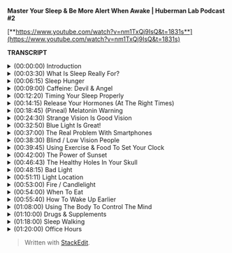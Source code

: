 ﻿**Master Your Sleep & Be More Alert When Awake | Huberman Lab Podcast #2**

[**https://www.youtube.com/watch?v=nm1TxQj9IsQ&t=1831s**](https://www.youtube.com/watch?v=nm1TxQj9IsQ&t=1831s)

**TRANSCRIPT**

<details>
<summary>(00:00:00) Introduction</summary>
-
  
Welcome to the Huberman Lab Podcast, where we discuss science and science-based tools for everyday life. (energetic music) I'm Andrew Huberman, and I'm a professor of neurobiology and ophthalmology at Stanford School of Medicine.

Today's podcast episode is all about sleep, and we're also going to talk about the mirror image of sleep, which is wakefulness. Now, these two phases of our life — sleep and wakefulness — govern everything about our mental and physical health, and we're not just going to talk about what's useful about sleep, we're also going to talk about how to get better at sleeping, and that will include how to get better at falling asleep, timing your sleep, and accessing better sleep quality. In doing so, we're also going to discuss how to get more focused and alert in wakefulness, so because sleep and wakefulness are related, we really can't have a conversation about one without the other. Now, in keeping with this theme, you may catch a few snores in the background. Unlike me, my bulldog, Costello, can fall asleep anywhere, anytime, and he happens to be sleeping over there in the corner, so if you hear snoring, that's what that's about. As always, I want to just mention that this podcast is part of my effort to bring zero-cost-to-consumer public education about science and science-related tools; it is unrelated to my teaching and research roles at Stanford School of Medicine.

Today's podcast is brought to us by Helix mattresses. Having the proper sleep environment — both the environment you're sleeping in and the object you're sleeping on — is critically important to getting a good night's sleep. Helix mattresses are a little different than most because they're matched to your specific sleep needs, as well as whether or not you tend to run hot or cold as you sleep through the night, what position you sleep in, and so forth, so if you go to their website, they have a quiz that you can take that matches you to the particular mattress that's going to be best for your sleep needs. I've always had a lot of trouble sleeping — I'm one of these people that can fall asleep easily, but then I wake up and I have a hard time getting back to sleep — and once I switched to a Helix mattress that was precisely matched to my sleep needs, I found I could sleep through the night, which has made a tremendous difference for me. If you want to try Helix mattresses, you can go to helixsleep.com/huberman, and that will give you up to $200 off on a mattress order, as well as two pillows free with your mattress order, and, of course, having the proper pillows is just as important as having the proper mattress.

Today's podcast is also brought to us by Headspace, Headspace is a meditation app that teaches you how to meditate. It's fair to say that now there's a ton of research out there in peer-reviewed journals supporting the fact that mindfulness meditation can support mental and physical health, but many people find it hard to meditate; in fact, I'm one of these people. I started meditating in my teens, but then I would drop it every few weeks or so and then I'd get back to it maybe the following week or every year, I just was not very regular about my meditation practice, and then a few years ago I was flying a lot for work and I was on JetBlue flights, and they have Headspace as part of the choice of things that you can watch on the TV screen, and as I started meditating more regularly, what I found is my sleep was better, I would arrive feeling more rested, it was just a tremendous effects on my work performance and other aspects of my life. If you want to try Headspace, you can go to headspace.com/specialoffer; if you do that, you'll get one month of all of Headspace's meditations for free; that's the best offer right now, so if [you're] interested, go to headspace.com/special offer.
</details>

<details>
<summary>(00:03:30) What Is Sleep Really For?</summary>
-
    
So let's talk about sleep. Sleep is this incredible period of our lives where we are not conscious. We might dream, we might twitch, we might even wake up, but in sleep, we are only in relation to things that are happening within our brain and body. Outside sensory experience, in most cases, can't really impact us, and yet, sleep is this tremendously important period of life because it resets our ability to be focused, alert, and emotionally stable in the wakeful period. So we can't really talk about wakefulness, focus, motivation, mood, wellbeing without thinking about sleep, and that's why we're devoting this entire month to the discussion about sleep. Now, we also can't talk about sleep and think about sleep without thinking about wakefulness, because it turns out that the period that we call sleep and the period we call wakefulness are tethered to one another. What we do in the waking state determines when we fall asleep, how quickly we fall asleep, whether or not we stay asleep, and how we feel when we wake up the next day.

And today, we're going to talk mostly about how to get better at sleeping, and the reason for starting the conversation that way as opposed to just diving into a lot of biology about sleep, is because, first of all, there's a lot of information out there already about the biology of sleep. We're going to touch on a little bit of this, things like stages of sleep and sleep spindles, melatonin, and dreaming, but I think that by now, most people are aware that getting a really good night's sleep on a consistent basis is critically important, but most people don't know how to do that. In fact, I'm guessing that very few of you out there are consistently getting seven to nine hours of really terrific sleep, waking up feeling rested and like you're ready to attack the day, and being able to go through the day feeling focused and alert without dips in energy or focus. So if you're like most people, which includes me, you have some challenges with sleep at least every third or fifth night or so and maybe even more often, so we're really going to go tool-heavy today and talk about tools that can help you fall asleep, sleep better, and emerge from sleep feeling more rested, and we're going to do that by grounding our discussion of tools in peer-reviewed studies — mostly from the last 10 years, although some even more recent than that — and we're going to start by discussing what is sleep and what governs the timing of the onset of sleep — in other words, what makes you get sleepy at a particular time of day.
</details>

<details>
<summary>(00:06:15) Sleep Hunger</summary>
-
  
So what determines how well we sleep and the quality of our wakeful state? Turns out that's governed by two forces. The first force is a chemical force; it's called adenosine. Adenosine is a molecule in our nervous system and body that builds up the longer we are awake, so if you've just slept for eight or nine or 10 really deep, restful hours, adenosine is going to be very low in your brain and body. If, however, you've been awake for 10, 15, or more hours, adenosine levels are going to be much higher. Adenosine creates a sort of sleep drive or a sleep hunger, and actually, hunger is the appropriate word here because for most of what we're going to discuss today, we can think of it in an analogous way to nutrition. Your nutrition and how well you feel after you eat certain foods, your overall level of fitness and your cellular health and your heart health isn't governed by any one food item that you might eat or not eat, it's governed by a number of different factors, how often you eat, how much you eat, which items you eat, etc., and what works best for you. In the same way, your sleep and your wakefulness are the product of kind of the average of a number of different behaviors, how long you've been awake is a key one because of this molecule, adenosine. So the reason you get sleepy when you've been up for a while is because adenosine is creeping up steadily the longer you've been awake, and a good way to remember this and think about adenosine is to think about caffeine. Caffeine, for most people, except a very small percentage of people, wakes them up, it makes them feel more alert, in fact, some people are so sensitive to caffeine that they feel jittery if they drink it even in small amounts, other people can drink large amounts of caffeine and not feel jittery at all. Caffeine acts as an adenosine antagonist, what that means is that when you ingest caffeine, whether or not it's coffee or soda or tea, or in any other form, it binds to the adenosine receptor, it sort of parks there just like a car would park in a given parking slot, and therefore, adenosine can't park in that slot. Now, when caffeine parks in the adenosine receptor slot, nothing really happens downstream of that receptor, the receptor can't engage the normal cellular functions of making that cell and you feel sleepy. So the reason caffeine wakes you up is because it blocks the sleepiness receptor, it blocks the sleepy signal, and this is why when that caffeine wears off, adenosine will bind to that receptor, sometimes with even greater, what we call affinity, and you feel the crash, you feel especially tired.
</details>

<details>
<summary>(00:09:00) Caffeine: Devil & Angel</summary>
-
    
Now, I'm not here to demonize caffeine; I love caffeine, and I drink it in the morning, and I drink it in the afternoon, but I'm one of these people that, either because of my tolerance or because of some genetic variations that exist among people in terms of their adenosine receptors, I can drink caffeine as late as 4:00 or 5:00 p.m. in the evening and still fall asleep just fine. Some people can't have any caffeine at all or can't have any caffeine past 11:00 a.m., or else their sleep is totally disrupted. All of this has to do with the relationship between adenosine and these adenosine receptors, genetic variation, things that are very hard to find out except experimentally, meaning each of you needs to decide and figure out for yourselves whether or not you can tolerate caffeine and at what times of day you can tolerate caffeine in order to still fall asleep easily and get good sleep. So rather than demonize caffeine or say that everyone can drink caffeine until late, you need to figure out what's right for you. Caffeine has a lot of health benefits; it also, for some people, can be problematic for health, it can raise blood pressure, etc. Caffeine increases this molecule that's a neuromodulator that we call dopamine — we discussed this in episode one — which tends to make us feel good, motivated, and give us energy because, as you may have learned in episode one, dopamine is related to another neuromodulator called epinephrine, which gives us energy. In fact, epinephrine is made from dopamine.

So let's just take a step back and think about what we're talking about when we're talking about sleepiness. Sleepiness is driven by increases in adenosine that happen naturally. Caffeine prevents the adenosine from having its action of making us sleepy by blocking that receptor, so it gives us energy and it increases our dopamine levels, but some people can't tolerate caffeine very well, [while] other people can tolerate it just fine, so you need to determine that experimentally. All the data say there's tremendous variation, and right now, the only way that I'm aware of for you to decide whether or not caffeine is a good or a bad thing for you, and whether or not you should ingest it at a given time of day — or at all — is really to figure that out on your own. In fact, there's a small subset of people that can drink caffeine until very late and they have no trouble falling asleep because they actually have a mutant form of the adenosine receptor, so in keeping with the theme of science and science-related tools, this is one of those cases where I can't give you a one-size-fits-all prescription except to say you need to experiment with caffeine in a way that's safe for you and explore that and figure out what works for you, and then stick with that.

Okay, so adenosine is driving this sleep hunger; when adenosine is low, it's like we're well-fed, we're not very hungry, and when adenosine is high, it's like we're fasted for a long time and we tend to be very hungry, so that when adenosine is high, we really want to fall asleep. If you want — I'm not suggesting you do this experiment, but you can do it — you can stay up for four more hours than you're used to staying up and you'll find that you're very, very sleepy. That's because adenosine is building up at levels higher and higher because you've been awake for those extra four hours.
</details>

<details>
<summary>(00:12:20) Timing Your Sleep Properly</summary>
-
    
However, if you've ever pulled an all-nighter, you'll notice something interesting, as morning rolls around, you'll suddenly feel an increase in your energy and alertness again, even though adenosine has been building up for the entire night. Now, why is that? The reason that is is because there's a second force which is governing when you sleep and when you're awake, and that force is a so-called circadian force — circadian means about a day or about 24 hours — and inside all of us is a clock that exists in your brain and my brain, and the brain of every animal that we're aware of, that determines when we want to be sleepy and when we want to be awake. Just think about it — we don't go through the day wanting to fall asleep every 30 minutes and then feeling like we're wide awake; our sleep and our period of sleepiness tends to be condensed into one block, typically one 6- to 10-hour block, although there's also variation in terms of how much people want to sleep, and we're going to discuss how you can diagnose your absolute sleep need as well as how to recover sleep that you've lost. That block of sleep and when it falls within each 24-hour cycle is governed by a number of different things, but the most powerful thing that's governing when you want to be asleep and when you want to be awake is light, and in particular, it's governed by sunlight, and I can't emphasize enough how important and how actionable this relationship is between light and when you want to sleep. It's quite simple, on the face of it, and it's quite simple to resolve, but people tend to make a big mess of this whole circadian literature, frankly, so let's just break it down from the standpoint of what's going on in your brain and body as you go through one 24-hour day.
</details>

<details>
<summary>(00:14:15) Release Your Hormones (At The Right Times)</summary>
-
    
Let's start with waking. So, regardless of how well you slept at night or whether or not you were up all night, most people tend to wake up sometime around when the sun rises, maybe not right at sunrise, but within an hour or two or maybe three of sunrise. Now, I realize there are night-shift workers and there are people traveling and experiencing jet lag where this is not going to be the case, we are going to deal with jet lag and shift work at the end of this podcast, but for most people, we tend to wake up about the time that the sun is rising or so, and as we do that, adenosine levels tend to be low if we've been asleep for reasons that you now understand, and our system generates an internal signal that is in the form of a hormone.

Now, I've talked a lot about neuromodulators and neurotransmitters; I haven't talked a lot about hormones yet on this podcast. The definition of a hormone is it's a substance — a chemical that's released from one organ in your body that goes and acts on other organs elsewhere in your body, including your nervous system. When you wake up in the morning, you wake up because a particular hormone called cortisol is released from your adrenal glands — your adrenal glands sit right above your kidneys — and there's a little pulse of cortisol. There's also a pulse of some — and when I say a pulse, I just mean the release of a little bit — there's also a pulse of epinephrine, which is adrenaline, from your adrenals, and also in your brain, and you feel awake. Now, that pulse of cortisol and adrenaline and epinephrine might come from your alarm clock, it might come from you naturally waking up, but it tends to alert your whole system in your body that it's time to increase your heart rate, it's time to start tensing your muscles, it's time to start moving about. It's very important that that cortisol pulse come early in the day, or at least, early in your period of wakefulness, I say that because some people are waking up at 8:00 p.m. and are sleeping all day, but it's very important that that pulse of cortisol occur early in the day and that it happens all at once, it sort of sets a rising tide of cortisol in your system.

Now, many of you have probably heard about cortisol in relation to stress, and indeed, as we go through our day and our life, different stressors, different events happen in our life that make us feel more alert. Some of the more stressful ones might be looking at your credit card bill and seeing what seems to be a fraudulent charge, or looking at your phone and suddenly seeing a text that something you thought was going to happen at a particular time is not going to happen, or you're running late; those will tend to increase norepinephrine and epinephrine and adrenaline in your system, and if they're severe enough, you'll start getting some pulses of cortisol released from your adrenals throughout the day, but there's this normal, healthy rising tide of cortisol that happens early in the day, and I say healthy because it wakes you up, it makes you feel alert, and it makes you feel able to move and wanting to move and to go about your day for work, for exercise, for school, for social relations, etc. So when you wake up in the morning is when that cortisol pulse takes off, and [when] something else important happens, a timer is set in your body and in your nervous system that dictates when a different hormone called melatonin, which makes you sleepy, will be secreted from a particular brain region, so let's talk about that. When you wake up in the morning and you experience that rise in cortisol, there's a timer that starts going, and these are cellular timers and they're dictated by the relation between different organs in your body, that says to your brain and body that in about 12 to 14 hours, a different hormone — this hormone we're calling melatonin — will be released from your pineal gland. So there's two mechanisms here — a wakefulness signal and a sleepiness signal — and the wakefulness signal triggers the onset of the timer for the sleepiness signal. Now, that sleepiness signal that we call melatonin that's released from the pineal comes only from the pineal. Unless you're taking exogenous melatonin, you're supplementing with melatonin, the only source of melatonin in your body is going to be this pineal gland, so let's talk about the pineal gland for a second.
</details>

<details>
<summary>(00:18:45) (Pineal) Melatonin Warning</summary>
-
    
The pineal gland is a gland that sits kind of in the little structure near — for the aficionados out there — it's kind of near the fourth ventricle, it's about the size of a pea. Descartes, the philosopher, said that the pineal was the seat of the soul; he said that because it's one of the few structures in the human brain that, there's only one of them; you know, most structures, there's one on either side of the brain, so-called bihemispheric, but the pineal, there's only one. I don't know anything about souls, really, certainly not the science of souls, but I think it's very unlikely that the pineal is the seat of the soul, but it is a very interesting organ because it's the only organ in our body that releases melatonin, and that melatonin makes us sleepy and lets us fall asleep.

Now, I'm guessing that many of you are probably asking, "Should I take melatonin?" My personal bias on this is, except in rare cases, no, for the following reason: Melatonin has a second function, which is that melatonin also suppresses the onset of puberty. In kids, and especially in babies, melatonin isn't just released in the evening 12 to 16 hours after we wake, melatonin is released chronically, or tonically, throughout the day and night, and that chronic or tonic release of melatonin is known to suppress some of the other hormones in other regions of the brain that trigger the onset of puberty. Now, if you or your child has been taking melatonin, don't freak out; as always, any kind of supplement or anything that you're going to take or think about taking, you really need to consult with your doctor, I've said this many times on this podcast, and it's in the show notes, etc., but before you remove anything or add anything to what you're already doing, please do consult with a healthcare professional. However, melatonin is known to suppress the onset of puberty, so much so that regular, cyclic, cycled periods of melatonin release from the pineal really correlate with the onset of puberty and early adulthood, meaning as we start secreting melatonin only at night, that's also when we tend to transition out of puberty. Now, there are a lot of things that correlate in our nervous system, so that doesn't necessarily mean it controls it, but in this case we know, based on lots of data, endocrinology and so forth, that melatonin suppresses the onset of puberty, so supplementing melatonin could be problematic for that reason, but if you've already gone through puberty, it could also have some impact on other hormone systems in your body, so that's why I personally don't like to use melatonin to fall asleep. There's another reason, which is that melatonin will help you fall asleep but it won't help you stay asleep, and many people who take melatonin find that they wake up three to five hours later unable to fall back asleep. Part of the reason for that might be that melatonin purchased at — you can buy it over the counter in most areas of the world even though it's a hormone, which is a little unusual. You can't just go into a pharmacy, at least in the U.S., and buy testosterone or cortisol or estrogen; you need a prescription, but you can go buy melatonin for whatever reason; I don't know the reasons for that legality, but it's been shown many times, and now I'm borrowing from some items that were in Matt Walker's book, "Why We Sleep," where he stated there is evidence that, in commercially available melatonin, the amount of melatonin has been tested for various brands, it can range anywhere from being 15% of what's listed on the bottle, okay, so if they list this as 100 milligrams, it would be a tremendously high dose, it turns out it's only 15 milligrams in that particular pill or capsule, or up to 400 times more than what's listed on the bottle, so it's completely unregulated, and so for those of you taking melatonin, I will discuss at the end of the podcast some other potential alternatives that are probably safer and don't have these issues. So should you take melatonin? My personal bias is no, but for many people, they find that it does help them, and so if you do find it helps you, then just consider what I'm saying in light of the other practices that you're doing and talk to your healthcare professional.

Okay, so the rhythm of cortisol and melatonin is what we call endogenous, it's happening in us all the time without any external input. In fact, if we were in complete darkness, living in a cave with no artificial lights whatsoever, or we were in complete brightness where we never experienced any darkness, these rhythms of cortisol and melatonin would continue; you would have a bump in cortisol, or a pulse in cortisol, that would drop off with time, and then melatonin would come up about 12 to 14 hours later, but these endogenous systems of our body, which are both hormonal and neural, were set so that external things could govern when they happen. Now, this takes us back to episode one of the podcast that, if you haven't listened to already, you might want to listen to, where we talked about sensation and perception and all that; I'm not going to review it again here, but there's one particular sensory event, one particular influence on your nervous system that determines when that cortisol is going to start to rise, so if you were in complete darkness, it would happen once per 24-hour cycle, but it would be somewhat later and later each day, whereas, under normal circumstances, what happens is you wake up, and what happens when you wake up? You open your eyes. When your open your eyes, light comes into your eyes.
</details>

<details>
<summary>(00:24:30) Strange Vision Is Good Vision</summary>
-
    
Now, the way this system works is that you have a particular set of neurons in your eye, they're called retinal ganglion cells — you don't have to remember that if you don't want to — but these retinal ganglion cells are brain neurons — again, the retina is just the one piece of your brain — actually, two pieces because most of you have two retinas, that resides outside the skull, per se. When light comes into the eye, there's a particular group of retinal ganglion cells, or type of retinal ganglion cells, that perceives a particular type of light and communicates that to this clock that resides right above the roof of your mouth called the suprachiasmatic nucleus, okay? So, I know this can get a little complicated, but these retinal ganglion cells — when you open your eyes, light comes in, and an electrical signal is sent to this central clock we call the suprachiasmatic nucleus, and the suprachiasmatic nucleus has connections with essentially every cell and organ of your body.

Now, it's vitally important that we get light communicated to this central clock in order to time the cortisol and melatonin properly, and when I say properly, I can say that with confidence because we know based on a lot of evidence that if you don't get your cortisol and melatonin rhythms right, there are tremendously broad and bad effects on cardiovascular health, dementia, metabolic effects, learning, depression, dementia; in fact, there're so many negative effects associated with getting this wrong that I don't want to get into it in too much detail; in fact, I feel like we've been bombarded with all this information about how we're not sleeping well, we're not sleeping at the right times, we're not sleeping enough, to the point where people now have sleep anxiety, if they can't sleep well for a night, they're feeling overwhelmed by that, and it's sort of, now they're stressed about not being able to sleep which is making it harder to sleep, etc. I really want to focus on what we can do to anchor these systems properly, so let's think about what happens when we do this correctly and how to do it correctly.

When we wake up, our eyes open, now, if we're in a dark room, there isn't enough light to trigger the correct timing of this cortisol-melatonin thing, these rhythms. You might say, "Well, why won't any light do it?" Well, it turns out that these neurons in our eye that set the circadian clock and then allow our circadian clock to set all the clocks of all the cells and organs and tissues of our body responds best to a particular quality of light and amount of light, and those are the qualities of light and amount of light that come from sunlight, so these neurons, what they're really looking for, although they don't have a mind of their own, is the sun at what we call low solar angle. The eye and the nervous system don't know anything about sunrises or sunsets; it only knows the quality of light that comes in when the sun is low in the sky; the system evolved so that when the sun is low in the sky, there's a particular contrast between yellows and blues that triggers the activation of these cells, so if you wake up and you look at your phone or your computer, or you flip on a bunch of artificial lights, will these cells be activated? And the answer is, sort of, they'll be activated but not in the optimal way. What you want to do is get sunlight in your eyes as close to waking as possible. 

Now, I want to be really clear about this because I've talked about it on other podcasts when I was a guest, and I talked about it on my Instagram feed, and there seemed to be the same questions coming up again and again — these neurons don't know sunlight, per se, they don't know sunrise or sunset; for that matter, they don't know artificial light from sunlight. What they respond best to, however, is the quality and amount of light that comes in when the sun is low in the sky; that means that, if you can watch the sunrise, great, that's perfect for triggering activation of these cells; however, if you wake up a few hours after the sunrise — which I tend to most days, personally — you still want to get outside and view sunlight, you don't need the sunlight beaming you directly in the eyes, there's a lot of photons, light energy, that's scattered from sunlight at this time, but the key is to get that light energy, from sunlight, ideally, into your eyes. Now, I know many of you are already asking, "Well, I live in Scandinavia," or, "I can't get sunlight, there's buildings around me," etc.; we will get to all of that, but it's critically important that you get outside to get this light. I had a discussion with a colleague of mine, Dr. Jamie Zeitzer, who's in the Department of Psychiatry and Behavioral Sciences at Stanford, a world expert in this, and he tells me that it's 50 times less effective to view this sunlight through a window, through a car windshield, or through the side window of a car than it is to just get outside with no sunglasses and view light early in the day.

Now, if you can't see the sunrise, like I said, you can see this within an hour or two of sunrise, but it has to be low solar angle, once the sun is overhead, the quality of light shifts so that you miss this opportunity to time the cortisol pulse, and that turns out to be a bad thing to do; you really want to time that cortisol pulse properly because — we'll get into this a little bit more later — but a late-shifted cortisol pulse — in particular, a 9:00 p.m. or 8:00 p.m. increase in cortisol — is one of the consequences, and maybe one of the causes, of a lot of anxiety disorders and depression, so it's kind of a chicken-egg thing, we don't know whether or not it's correlated with, it's the cause, or the effect, but it's a signature of depression and anxiety disorder. Bringing that cortisol pulse earlier in your wakeful period, earlier in your day, has positive benefits ranging from blood pressure to mental health, etc., not going to list them all off because there's just so many of them, but many, many positive things happen when you are getting the cortisol early in the day far away from your melatonin pulse.

Okay, so how long should you be outside? Well, this is going to vary tremendously because some people live in environments where it's very bright. So let's say it's Colorado in the middle of winter, there's a snowfield, there's no cloud cover, and you walk outside, there's going to be so much photon light energy arriving on your retina that it probably only takes 30 to 60 seconds to trigger the central clock and set your cortisol and melatonin rhythms properly and get everything lined up nicely, whereas if you're in Scandinavia in the depths of winter and you wake up at 5:00 a.m. and the sun is just barely creeping across the horizon and then goes back down again a few hours later, you probably are not getting enough sunlight in order to set these rhythms; so many people find that they need to use sunlight simulators in the form of particular lights that were designed to simulate sunlight. However — and I'm not out to attack the companies that produce those — there's another solution to that: You can simply go outside for longer; even if there's a lot of dense cloud cover, you're probably getting anywhere from 10,000 to 50,000 lux, which is just a measure of light energy, and that should be sufficient to set the circadian clock. You could say, "Well, the lights in my house or my phone are really, really bright, right? Everyone's telling us to stay off our phones at night because they're really bright," but guess what, it turns out that early in the day, your retina is not very sensitive, which means you need a lot of photons, ideally coming from sunlight, to set these clock mechanisms, so looking at your phone or artificial lights is fine if you wake up before sunrise, but it's not going to work to set these clock mechanisms, and this is supported by dozens, if not hundreds, of quality peer-reviewed studies, so you want to use sunlight, if you can't see sunlight because of your environment, then you are going to have to opt for artificial light, and in that case, you're going to want an artificial light that either simulates sunlight or has a lot of blue light. Now, without going off course here, you might be saying, "Wait, I've heard blue light is bad for me."
</details>

<details>
<summary>(00:32:50) Blue Light Is Great!</summary>
-
    
Actually, blue light is great for this mechanism during the day — we can talk about blue light and blue blockers — but you really want a lot of blue and yellow light arriving on the retina early in the day. Let me be clear about something: You never ever want to look at any light — sunlight or artificial light — that is painful to look at. If you find that your eyes are watering, or you're having challenges maintaining, you know, looking at this thing for a while because it's painful, that light is too bright and you do not want to damage your retina, so you don't want to gaze at the sun refusing to blink and burn your retina — that's actually possible to do — you don't want to do that. You have a proper blink reflex installed in you since birth, and if you feel like something's too bright and you need to blink, it means you need to blink, that it's too much light, so please don't beam your eyes with really bright light, but blue light, in particular, blue light and yellow light coming from sunlight is ideal. If you're going to get it from artificial light because you can't get enough sunlight, well, then, artificial lights that are rich in blue, blue wavelengths, are going to be ideal for setting this mechanism. A lot of people will say, "Oh, I should be "wearing blue blockers throughout the day." No, that's the exact wrong thing; if you're going to use blue blockers — we can talk about that — that should be reserved for late in the evening because light suppresses melatonin.

I've been asked many times before about this pineal gland, and there are a lot of ancient practices that map to some of the things that I'm saying, and people will always say, "Oh, I heard that sunlight is great for the pineal." Well, perhaps, but we have to be careful about that phrase — "sunlight inhibits the pineal" — it prevents it from releasing melatonin, darkness allows the pineal to release melatonin, so the pineal is not the gland or the organ of sunlight, it is the gland of darkness, in fact, melatonin can be thought of as a sleepiness signal that's correlated with darkness, so get up each morning, try and get outside — I know that can be challenging for people — but anywhere from two to 10 minutes of sunlight exposure is going to work well for most people, and you want to do this on a regular basis, and you don't have to do it exactly at sunrise. I realize I'm repeating myself, but somehow, despite barking at people about this for a couple years now, I keep getting the same questions, and somehow, it hasn't been sinking in, which could be related to some circadian disorder — I'm just kidding — if it's not sinking in, it's probably that I'm not being effective in communicating the information. But get that bright light early in the day from sunlight, and if you can't get it from sunlight, get it from artificial light. What kinds of artificial lights will work? Well, there are these sunrise simulators, but the ring lights that people use for selfies and this sort of thing, for posting on Instagram, those generate a lot of blue light. If you want to get experimental about this, there's a free app — I have no relationship to the app — but it's a great app called Light Meter that you can use on your phone, and you can measure the amount of photon energy in your environment, and it's kind of a fun experiment to do, you can go outside in the morning and you'll see that there's 10,000, 20,000 lux, even though it might seem like it's kinda dim or there's tree cover or cloud cover; you go inside and you shine an artificial light at your phone, press the button on a light meter and you'll find that it's only 500 or 1,000 lux, and you realize that even though it seems really bright, the artificial light is very condensed, whereas the outside light is scattered in the atmosphere, and so you can think that you're not getting much sunlight but you're actually getting much more outside. So get outside, get that sunlight early in the day, and try and do it on a consistent basis. If you can't do it every day or you sleep through this period of the early day, low solar angle, don't worry about it; these systems in the body, these hormone systems and neurotransmitter systems that make you awake at certain periods of the day and sleepy at other times are operating by averaging when you view the brightest light.
</details>

<details>
<summary>(00:37:00) The Real Problem With Smartphones</summary>
-
    
Now, that can immediately tell us that what most people are doing is terrible, they're waking up and they're looking at their phone, which isn't triggering activation of these cells in the eye and the central circadian clock; then, a few hours later, they might get in their car with sunglasses and drive. Now, a note about sunglasses and prescription lenses: Absolutely never, ever, ever compromise safety for the sorts of things I'm talking about. So if you need to wear sunglasses for safety reasons, wear them, absolutely; if you wear prescription lenses or contacts, wear them; they won't filter out the wavelengths of light that are necessary for setting these central clocks. So safety first, of course; if you have a retinal degenerative disorder, retinitis pigmentosa, macular degeneration, or glaucoma, or those run in your family, you want to avoid excessively bright light all the time, you want to be very cautious about that, you're going to want to get your light exposure through seeing dimmer light, including sunlight, but for longer periods of time, perhaps.
</details>

<details>
<summary>(00:38:30) Blind / Low Vision People</summary>
-
    
You might immediately ask, "What about low-vision or blind people, how do they set these central clocks?" Well, turns out that low-vision and blind people — most of them, provided they still have eyes, that the eyes weren't removed because of a burn or a tumor or something like that — still maintain these neurons that set the circadian clock, which brings me to a really important point: It's not about seeing and perceiving the sun; this is a subconscious mechanism by which these neurons — which are called melanopsin ganglion cells — these neurons set your central clocks by getting activated by the particular wavelengths of light that are present in the atmosphere, even coming through cloud cover, and you don't need to see or perceive the sun in order to get this mechanism to start. Now, it's such a vitally important mechanism because it dictates how well and what time you will want to fall asleep later in the day, so for those of you that are night owls and you insist that you're a night owl and you have the genetic polymorphism that makes you a night owl, you may very well have that genetic polymorphism, those genes that make you want to stay up late and wake up late, but chances are, about half of you that think that you're night owls are just not getting enough sunlight early in the day. So viewing light early in the day, ideally sunlight, is key for establishing healthy sleep-wake rhythms and for allowing you to fall asleep easily at night. Now, it's not going to make sure that all that happens every single time, but it is the foundation of proper sleep and what we call circadian health; it governs metabolism and so many other things that are supposed to exist on a regular 24-hour cycle. Some of you — many of you — might be asking, "What else can help set this rhythm?" Well, it turns out that light is what we call the primary zeitgeber — the time giver — but other things can help establish this rhythm of cortisol followed by melatonin 12 to 16 hours later as well.
</details>

<details>
<summary>(00:39:45) Using Exercise & Food To Set Your Clock </summary>
-
    
The other things besides light are timing of food intake, timing of exercise, as well as various drugs or chemicals that one might ingest — not illegal drugs, although those will impact circadian mechanisms as well — but the reason we focus so heavily on light is that light is the main way that this central clock — the suprachiasmatic nucleus — was supposed to be set, and we know that because it's the only direct input to the clock. These neurons in the eye that are also part of the brain that we call melanopsin ganglion cells that, not so incidentally, were discovered by my friend and colleague David Berson at Brown University and others — Samer Hattar, King-Wai Yau, etc. — worked out the mechanisms, the molecular mechanisms, but it was really David Berson that discovered these incredibly fascinating — you know, these are cells that aren't important for sight like pattern vision, but are for setting our clocks. David's really credited with making that discovery. Those cells are the main way and the only direct way to set the clock; in fact, it's fair to say that light viewed by these melanopsin cells, in particular, sunlight, is 1,000 to 10,000 times more effective than, say, getting up in darkness and just exercising. That doesn't mean that you shouldn't exercise early in the day in darkness if that's what you like to do; it will have somewhat of an effect on raising your wakefulness early in the day and setting these rhythms, and this is because of some other pathways — for the aficionados out there who want to know more neuroscience, here's how it goes — you've got this clock above the roof of your mouth that churns out this 24-hour rhythm, and it's communicated to all the other organs and tissues of your body, but there's another structure — it has a cool name; it's called the intergeniculate leaflet — which sits a few millimeters away in the brain, and it's involved in regulating the clock output through what's called non-photic, non-light-type influences like exercise and feeding, etc.
</details>

<details>
<summary>(00:42:00) The Power of Sunset</summary>
-
  -
    
So if you are not feeling awake during the day, and you're having trouble sleeping, get the sunlight exposure that we just talked about. But in addition to that, if you want to become an early riser, for instance, and you want to feel more awake during the early part of the day, by getting that light exposure and exercising early in the day, you will — after two or three days — you will naturally start to wake up earlier in the day, and that's because these clock mechanisms have shifted. It's like setting the clock earlier as opposed to delaying the clock, and that takes us to a somewhat complicated, but very important, aspect to all this, which is, what sets the clock and keeps it anchored? The main thing is that bright light early in the day; the other thing is sunset, when the sun is also at low solar angle — low, close to the horizon; by viewing sunlight at that time of day in the evening, or afternoon, depending on what time of year it is and where you are in the world, these melanopsin cells, these neurons in your eye, signal the central circadian clock that it's the end of the day, and there's a really nice study that was published last year — and I will put links to these references on a website not too long from now — there was a really nice study that showed that viewing sunlight around the time of the sunset, doesn't have to be just crossing the horizon, but circa sunset, within an hour or so of sunset, prevents some of the bad effects of light in preventing melatonin release later that same night.

So let me repeat this, viewing light early in the day is key, viewing light later in the day when the sun is setting, or around that time, can help protect these mechanisms, your brain and body, against the negative effects of light later in the day. So let me talk about — you would do that; you'd go view the sunset, or you would go outside in the late afternoon or evening — again, if you safely can do that with sunglasses off, you will, if you need to wear sunglasses, fine, but it will take probably 100 to 1,000 times longer with dark sunglasses than if you take them off — again, if you want to do this through a window at work, that's fine, but it'll take 50 times longer, so the best thing to do is just to get outside for a few minutes, anywhere from 2 to 10 minutes, also in the afternoon. Having those two signals arriving to your central clock so that your body, your internal world, knows when it's morning and knows when it's evening, is tremendously powerful.

Maybe think about it this way: every cell in your body needs glucose and energy; it needs — whether or not it gets that from meats or it gets it from ketones or it gets it from carbohydrates or fruit or vegetables, it doesn't matter — it is eventually converted into a certain form of energy that all your cells use, but you don't take glucose, you don't take bread or a steak or a nice orange and shove it in your ear; you put it in your mouth, it goes into your stomach, it's digested, and then that resource is distributed to all the cells of your body. Every cell in your body needs oxygen, and you don't put a hose, you know, through your nostril or through your ear or through some other orifice in your body; you inhale air, and it's then distributed via the lungs to the cells in your blood stream, and then it's distributed to all the organs of your body. Every cell and organ in your body needs light information, and the way to get that light information to all those cells — because you have a thick skull and the inside of you is dark inside your skin, there's no sunlight getting in there — is by viewing sunlight with your eyes at the two times of day that I'm referring to, okay? That's the only route.

There was a study published in "Science," an excellent journal, well over 10 years ago, that showed that light shone on the back of the knee could set these circadian rhythms, that study was retracted, and unfortunately, most people don't know that it was retracted, there were some experimental flaws, that people were actually viewing light through their eyes. That study was repeated; turns out, there is no extraocular photo reception in humans. Whatever somebody tells you that light to the skin or light to the wherever is beneficial for your health, we can talk about that, but there's no way that light information is setting your clocks; you need these cells in your eyes to perceive or to see light at the particular times of day that I'm referring to. Some animals, like snakes and other reptiles, actually have a hole in the top of their skull to get light information directly to their pineal to suppress melatonin. We don't have that hole — I mean, most of you don't have holes in your skull.
</details>

<details>
<summary>(00:46:43) The Healthy Holes In Your Skull</summary>
-
    
These holes in your skull that we call the sockets for the eyes are actually there primarily to allow light information to this central clock, and then vision and pattern vision and color vision came much later in evolution. We know this on the basis of genetic studies we get to discuss in a future podcast. So get that light information to the cells of your brain and body by viewing sunlight at the two times of day that I referred to. There's always a lot of questions about, "How long, how much, how do I know if I've had enough?" You'll know because your rhythm will start to fall into some degree of normalcy, you'll start to wake up at more or less the same time each day, you'll fall asleep more easily at night. Generally, it takes about two or three days for these systems to align, so if you've not been doing these behaviors, it's going to take a few days, but they can have tremendous benefits, and sometimes rather quickly, on a number of different mental and physical aspects of your health. Now let's talk about the bad effects of light, because light is not supposed to arrive in our system at any time, and nowadays, because of screens and artificial light, we have access to light at times of day and night that normally we wouldn't.
</details>

<details>
<summary>(00:48:15) Bad Light</summary>
-
    
Now, earlier I said that you need a lot of light — in particular, sunlight, to set these clock mechanisms, that's true — but there's a kind of diabolical feature to the way all of this works, which is the longer you've been awake, the more sensitive your retina and these cells are to light, so that if you've been awake for 10, 12, 14 hours, it becomes very easy for even a small amount of light coming from a screen or from an overhead light to trigger the activation of the clock and make you feel like you want to stay up later, make it harder to fall asleep, and disrupt your sleep pattern, okay? So the simple way to think about this is you want as much light as is safely possible early in the day, morning and throughout the day, including blue light — so take those blue blockers off during the day unless you have a real issue with screen light sensitivity — and you want as little light coming into your eyes, artificial or sunlight, after, say, 8:00 p.m., and certainly, you do not want to get bright light exposure to your eyes between 11:00 p.m. and 4:00 a.m., and here's why. David Berson, who I mentioned before, and another friend and colleague, Samer Hattar, who's director of the chronobiology unit at the National Institutes of Mental Health published a paper in "Cell," which is a journal — another excellent journal, very high stringency — showing that light that arrives to the eyes between 11:00 p.m. and 4:00 a.m., approximately, suppresses the release of dopamine, this neuromodulator that makes us feel good, and it's sort of an endogenous antidepressant, and can inhibit learning and create all sorts of other detrimental effects, it does this through a mechanism, for those of you that want to know the neural pathways, that involves light to the eyes that's then signaled to a structure called the habenula. The habenula looks like two little bat ears sitting right in the middle of a structure in your brain called the thalamus — don't worry about these names if you're not interested in this stuff; if you are, these are just avenues to explore. When that habenula gets activated, it's actually called the disappointment nucleus because it actually makes us feel less happy and more disappointed and can lead to certain forms of depression in the wakeful state. Now, if you wake up in the middle of the night, and you need to use the bathroom, or you're on an all-night flight, and you need to read or whatever it is, fine; every once in a while, it's not going to be a problem to get bright light exposure to your eyes in the middle of the night, but if you think about our lifestyle nowadays and being up late looking at phones, even if you dim that screen, you're triggering this activation because your retinal sensitivity and the sensitivity of these neurons has gone up late in the day. Now, I'm not here to dictate what you should or shouldn't do, but for those of you that are experiencing challenges with mood, those of you that have anxiety, learning problems, issues focusing, the questions I usually get are, "How can I focus better?" Well, we will get to that, but one of the best ways you can support your mechanisms for good mood, mental health, learning, focus, metabolism, etc., is to take control of this light exposure behavior at night and not get much or any bright light exposure in the middle of the night.
</details>

<details>
<summary>(00:51:11) Light Location</summary>
-
    
Red light won't trigger this pathway, but very few people have the kind of infrared lights that are set up, or floor lights, and that brings me to an important point, which is about the location of light. This hasn't been discussed much out there, I don't think. These cells in our eye, these neurons that signal the central clock, reside mostly — not exclusively, but mostly — in the bottom half of our retina, and because we have a lens in front of our retina, and because of the optics of lenses, that means that these cells are actually viewing our upper visual field. There's an inversion of the visual image, etc.; you can look that up if you want to learn more about retinal optics; it's fascinating, but not the topic for today. These cells are in the bottom half of your retina mostly, and so they're viewing the overhead visual space around you. This is probably not coincidental that these cells were essentially designed to detect sunlight, which is overhead, of course. So if you want to avoid improper activation of these neurons, it's better to place lights that you use in the evening low in your physical environment, so on desktops or even the floor, if you want to go that way, as opposed to overhead lights. So overhead florescent lights would be the worst — that would be the worst case scenario; lights that are overhead that are a little bit softer, of the sort or yellow or reddish tints, would be slightly better, but dim lights that are set low in the room are going to be best because they aren't going to activate these neurons and therefore shift your circadian clock, so that's the goal. Some people, like Samer Hattar that I mentioned earlier, he turns his home basically into a cave in the evenings.
</details>

<details>
<summary>(00:53:00) Fire / Candlelight</summary>
-
    
Candlelight actually does not trigger activation of these cells, so candlelight and fireplaces and campfires are fine; dim lights — very dim lights — are fine, and lights low in the physical environment, of course. The problem with candlelight and fireplaces is the fire hazard, but you're smart people; you know what to do about that. Don't burn down whatever structure you're in, including forests, please. So, keep the lights low in in your environment.

What if you wake up in the middle of the night and you find yourself watching TV or on the computer? Well, in that case, you might want to wear blue blockers, and you certainly would want to dim the screen, but ideally, you're not doing that. It's remarkable the positive effects of getting that bit of sunlight early in the day, maybe even also around sunset, and avoiding bright lights, and especially overhead bright lights, between about 11:00 p.m. and 4:00 a.m.. Now, I'm not talking about shift work; I'm realizing that we're probably going to have to have an entire discussion devoted just to shift workers because there's some good information there about how they can protect themselves against some of the very bad health effects of shift work, of getting light in the middle of the night, but we rely on shift workers and they're super important to culture and society and the economy, so I want to acknowledge them and let you know that we will do a discussion about shift work and jet lag, but let's talk about what light can do in terms of shifting us in healthy ways.

So the way to think about this whole system, again, is you've got adenosine building up depending on how long you've been awake, and it's making you sleepy, and then you've got the circadian mechanisms that are timing your wakefulness and timing when you want to be asleep, mainly through cortisol and melatonin, but there are a bunch of other things that are downstream of cortisol and melatonin — like, we tend to be hungrier during our wakeful period than late at night; some people like to eat late at night, but if you're finding that you can't become a day person or a morning person, shifting your light exposure, exercise, and food intake to the daytime will help.
</details>

<details>
<summary>(00:54:00) When To Eat</summary>
-
    
Some people like to stop eating around 6:00 or 8:00 p.m. because of metabolic reasons or they're trying to maintain their weight or lose weight. That's actually not supported so well by the literature, the literature around nutrition essentially says that it's best to restrict your feeding to a certain period of each 24-hour cycle to not be eating around the clock, and whether or not that's 4 hours or 8 hours or 16 hours is a much lengthier discussion than we have time for now. I would refer you to Satchin Panda's book, "The Circadian Code," which talks all about that; he's an expert, a former colleague of mine from the Salk Institute in San Diego. You can explore intermittent and circadian fasting, so to speak, through Satchin's literature — we'll talk about that; we might even get Satchin in here if we're lucky at some point in the future — but you can actually use light to wake up earlier.
</details>

<details>
<summary>(00:55:40) How To Wake Up Earlier</summary>
-
    
Jamie Zeitzer and colleagues did a beautiful study showing that, if you turn on the lights before waking up — so around 45 minutes to an hour before waking up — even if your eyelids are closed, provided you're not under the covers, after doing that for a few days, that increases your total sleep time and shifts forward the time at which you feel sleepy; it makes you want to go to bed earlier each night. Now, in a kind of diabolical way, they did this with teenagers, who are notorious for wanting to wake up late and stay up late, and what they found was [that] bright light flashes — just turning on the lights in their environment, overhead lights, because they're trying to activate this system and that's why they're using overhead lights — even through the eyelids, before these kids woke up, then made those kids naturally want to go to bed earlier and they ended up sleeping longer, so that's something you could try; you could put your lights on a timer to go on early in the day before you wake up; you could open your blinds so that sunlight is coming through, and again, if you curl up under the covers, then it's not going to reach these neurons, but it's remarkable that light can actually penetrate the eyelids, activate these neurons, and go to the central clock.

That study illustrates a really important principle of how you're built, which is, you have the capacity for what are called phase advances and phase delays. And I don't want to complicate this too much, so the simplest way to think about phase advances and phase delays is that if you see light late in the day — and in particular, in the middle of the night — your brain and body, for reasons that now you understand, will think that that's morning light even though it's not sunlight because you have this heightened sensitivity, and it will phase delay, it will delay your clock, it will essentially make you want to get up later and go to sleep later, so if you get light exposure too late in the evening or in the middle of the night, it's going to make it hard to want to wake up that next morning early and to go to bed early. The opposite is also true; if you wake up early, say, 6:00 a.m. or 7:00 a.m., and get light exposure, or even earlier, 4:00 a.m., and get light exposure, it will phase-advance your clock, okay? It's going to make your clock think it's earlier and you'll want to wake up earlier, so the simple way to think about this is if you're having trouble waking up early and feeling alert early in the day, you're going to want to try and get bright light exposure even before waking up because it will advance your clock; it's sort of like turning the clock forward, whereas if you are having trouble waking up early, you definitely don't want to get too much light exposure or any light exposure to your eyes late in the evening and in the middle of the night because it's just going to delay your clock more and more.

So rather than get into the specifics of everybody's situation — because there are many of you out there with different situations and lifestyle requirements, etc. — the way to think about this is that you have these internal mechanisms of adenosine and circadian clocks, and they're always operating. And what you're trying to do is provide them anchors; you're trying to provide them consistent, powerful anchors so that your cortisol, your melatonin, and then everything that cascades down from that — like your metabolism and your ability to learn and your sense of alertness, your dopamine, your serotonin, all that stuff — is timed regularly. One of the reasons why there's so much challenge out there with focus and anxiety and depression — there are a lot of reasons for that — but one of the reasons is that people's internal mechanisms aren't anchored to anything regular. Now, this doesn't require being neurotically attached to getting up at a very specific time, going outside, viewing the sunlight at the same time every day; these systems, again, will average, but if you can provide them consistent light anchors early in the day and in the evening, and avoiding light at night, you will be amazed at the tremendous number of positive effects that can come from that at the level of metabolic factors, hormones, and just general feelings of wellbeing — in fact, most of us are familiar with what it is to not sleep well and all the terrible effects that has; maybe one night you're fine, two nights even — for the new parents out there I sympathize with you — but most people are not familiar with what it is to sleep really, really well on a consistent basis, and when you start doing that by controlling your sleep environment — get the proper sleep surface, get the proper pillow, get the temperature in the room right, get your light exposure right, start timing your exercise at normal periods or times throughout the day and week — it's amazing how many other biological systems just naturally fall in line. And this is why whenever people ask me, "What should I take?" which is one of the most common questions I get, "What supplement should I take? "What drug should I be taking? "What things should I be taking?" The first question I always ask them is, "How's your sleep?" and 90% of the time, they tell me they either have trouble falling asleep or staying asleep or they don't feel rested throughout the day.

A brief note about naps: naps, provided that they're less than one ultradian cycle, provided they're 20 minutes or 30 minutes or even an hour, can be very beneficial for a lot of people; you don't have to take them, but many people naturally feel a dip in energy and focus late in the afternoon. In fact, if we were going to look at wakefulness, what we would find is that you get that morning light exposure — hopefully, your cortisol goes up — people will start feeling awake, and then around two, or three, or four in the afternoon, there's a spike in everything from alertness to ability to learn. Some metabolic factors drop, and then it just naturally comes back up, and then it tapers off as the night goes on. So for some of you, naps are great. I love taking naps; some people, they wake up from naps feeling really groggy; that's probably because they're not sleeping as well as they should at night or as long as they should at night, and so they're dropping into REM sleep or deeper forms of sleep in the day time, and then they wake up and they feel kind of disoriented. Other people feel great after a nap. So that's another case where, just like with caffeine, so sort of have to evaluate for yourself.

As we discuss this, you're probably realizing this is a lot like nutrition where nowadays it's just crazy, I mean, if you go on social media, it's like you've got people who are pushing carnivore, you've got other people who are pushing vegan, other people who are pushing paleo, every variation of every diet, and there's a lot of data to support any and all of those and the arguments go on and on, and there's probably a lot of genetic variation and lifestyle variation that's going to dictate whether or not something is good for you, whether or not you like it, whether or not you'll stick to it. The same thing is true for circadian and sleep and wakefulness behaviors, except the light-viewing behavior that I talked about before, there's no way around that; that's hardwired into our system, the same way we could factually say that everybody needs some nutrition at some level from some source, everybody needs light information arriving in their system in some way at regular intervals, so that's really what this is about.

Okay, so naps are going to be good for some people, not for others. I have a colleague, a very accomplished neuroscientist, who likes to take naps just after lunch, I personally like to take a nap around 3 or 4 p.m., but there's a practice that I've adopted in the last five years that I've found to be immensely beneficial that is sort of like napping but isn't napping, it's a thing that they call yoga nidra — yoga nidra actually means yoga sleep — and it's a sort of meditation that you listen to — there are number of scripts, I've talked about this on podcasts before but I'm going to post a link to the two that I like most — that allows you to consciously bring your entire body and mind into a state of deep relaxation, and sometimes you fall asleep and sometimes you don't; this is done for 10 to 30 or even 60 minutes at a time.

The other thing that works really well is meditation. So I'm talking about naps, but I'm also talking about yoga nidra, which is sort of a form of meditation, and then more standard forms of meditation; all three of those do something powerful, which is that they bring our mind into a state of less so-called sympathetic nervous system activation — go back and listen to episode one if that doesn't make any sense — which is what governs your alertness, and instead, it activates cells and circuits in your body that promote the parasympathetic nervous system, or the calming system. A lot of people are not good falling asleep because they're not good at calming down, so some people have no trouble falling asleep, but many people have a hard time falling asleep, or at least every once in a while experience challenges falling asleep. I don't have problems falling asleep most nights, but I've noticed that if I'm working very hard or if the world is particularly stressful, my mind gets into a bit of a kind of OCD loop where I tend to ruminate on things — and I'm not even thinking about anything in particular, it's just challenging for me to disengage and fall asleep. Meditation and yoga nidra scripts have been immensely helpful for me in terms of accelerating the transition to sleep, so they involve taking a few minutes, 10 to 30 minutes or so — just like you would for a nap — and just listening to a script, almost passively, and it has you do some particular patterns of breathing and some other kind of body-scan-like things that can really help people learn to relax, not just in that moment, but get better at relaxing and turning off thinking in order to fall asleep when they want to do that at night.

There's another thing that's similar to this, which is certain forms of hypnosis for sleep; for that, I'll just refer you to the website of a colleague and collaborator of mine, David Spiegel, who's our associate chair of Psychiatry and Behavioral Sciences at Stanford. He's developed a website, which is reveriehealth.com, that has a lot of science-supported, clinically supported hypnosis scripts that essentially take the brain into states of deep relaxation for the sake of rewiring the brain and neuroplasticity, but one of those scripts that's there and is available free is for sleep, and we'll talk more about hypnosis at a later time because it has a ton of other effects that aren't just limited to sleep. So a period of time each day that you devote to getting better at falling and staying asleep is actually a really good practice to adopt. The other thing about these practices like meditation, yoga nidra, and hypnosis, is people would always say to me, "Well, when should I do them?" and I always say, "Well, the best time of day to do it is when you first wake up in the morning — provided you've gotten your sunlight already — anytime you wake up in the middle of the night, or any time of day." In other words, they're always good for you because it's a training mechanism by which you self-train your nervous system to go from a state of heightened alertness that you don't want to heightened relaxation that you do want, and so it's really teaching you to hit the brake.

And that brings us to an even more important point, perhaps, which is, we've all experienced that we can stay up if we want to, right? If we want to stay up late on New Year's or we want to push an all-nighter, some people can do that more easily than others, but we're all capable of doing that. But it's very hard to make ourselves fall asleep, and so there's a sort of asymmetry to the way our autonomic nervous system, which governs this alertness-calmness thing — the sympathetic and parasympathetic nervous system — there's an asymmetry there where we are more easily able to engage wakefulness and drive wakefulness — we can force ourselves to stay awake — than we are able to force ourselves to fall asleep. And one of the things that I say over and over again, and I'm going to continue to say over and over again, is it's very hard to control the mind with the mind. When you have trouble falling asleep, you need to look to some mechanism that involves the body, and all the things I described, meditation, hypnosis, yoga nidra, all involve exhale-emphasized breathing, certain ways of lying down and controlling the body. We're going to get into breathing in real depth at another time, but all of those involve using the body to control the mind rather than trying to, you know, wrestle your mind into a certain pattern of relaxation.
</details>

<details>
<summary>(01:08:00) Using The Body To Control The Mind</summary>
-
    
So earlier, in episode one, I talked about the Mobius strip, this continuous loop that is the brain-body relationship, or the mind-body relationship. And when we're having trouble controlling the mind, I encourage people to look towards the body, look toward sunlight, avoid sunlight and bright light if that happens to be late at night. So there's a theme that's starting to emerge which is, in order to control this thing that we call the nervous system, we have to look back to some of the things we discussed earlier, like sensation, perception, etc., but we have to ask, what can we control? Well, I'm talking about controlling light exposure, controlling your breathing and body — I'm not going into details right now, but you can see the yoga nidra script or the reveriehealth.com, or Headspace would be a great place to adopt a meditation practice; any of those are really teaching you to use your body to control your mind, and to allow you to explore the mind-body relationship in a way that gives you more control over your mind and the mind-body relationship, okay? So we talked about light, we talked about activity and timing of light, we talked about the usefulness of naps and these things that I'm calling non-sleep deep rest — which include meditation, yoga nidra, and hypnosis — non-sleep deep rest, or what I, hereafter, will refer to as NSDR (not to be confused with EMDR; I don't think I've ever heard NSDR, so I'm planting a flag for NSDR) — non-sleep deep rest, as a way to reset one's ability to be awake after you emerge from NSDR, so to get some more wakefulness and ability to attend — some emotional stability — reset, as well as make it better and easier to fall asleep when you want to go to sleep at night.

Now, the non-sleep deep rest does have some research to support it; there's a beautiful study done out of a university in Denmark — I will later provide a link to that study — that showed that this meditation and yoga nidra-type meditation allows dopamine and other neuromodulators in an area of the brain called the striatum, [which is] involved in motor planning and motor execution, to reset itself. In other words, this NSDR can reset our ability to engage in the world in a way that's very deliberate, and not to throw in another acronym, but NSDR resets your ability to engage in DPOs — duration, path, and outcome — so now you're probably rolling your eyes like, "Oh my goodness, the number of acronyms," but just bear with me because NSDR is so powerful. Because first of all, it doesn't require that you rig yourself to any device, it doesn't require that you take much time out of your day, it doesn't require that you ingest anything except air, and it can have so many positive effects right down to the neuromodulator level. So I think in the years to come — my lab's exploring this in a collaboration with David Spiegel's lab, but other labs are looking at this as well — I think NSDR is going to start to play a more prominent role in what we call wellness and health, both mental health and physical health, so I encourage you to explore those practices.
</details>

<details>
<summary>(01:10:00) Drugs & Supplements</summary>
-
    
Okay, so what about things that we can and maybe should or should not take in order to control and access better sleep and better wakefulness? We've talked about things you can do or not do, we've talked about nutrition and the timing of nutrition; now let's talk about compounds — those could be prescription drugs, those could be supplements, there are a number of different things that will affect your circadian timing and behavior. In fact, almost everything that you could take will affect your circadian timing and behavior, that's right.

So years ago, when I was in graduate school, I had a professor — unfortunately, he passed away now, but his name was Ted Jones, the late Edward Jones, who was a world-class neuroanatomist, he wrote the book on the thalamus, in fact, it's called "The Thalamus," and an expert on patterns of activation in the brain during sleep — and I'll never forget that during one of these lectures, someone asked Ted the question, "What is the effect of some drug on these waves of activity in the thalamus?" or something, and his answer was incredible. Now, he was a pretty gruff guy, and so his answer was delivered in the form of a kind of aggressive direct statement, he said, "A drug is a substance that, when injected into a person, produces a scientific publication," and what he was saying is actually quite true, which is that most every compound will have some effect on some aspect of biology.

This is why it's hard to sort through everything that's on PubMed; if you put any molecule or compound or drug into PubMed and then you put "sleep" next to it, or "alertness" next to it, you're likely to find a paper where there's an effect, but that's not necessarily telling you that that drug is helpful for that. What it's telling you is that anytime you change what you take or you stop taking something — say you're taking sleeping pills [like] Ambien or whatever it is, and you stop taking them, your sleep behavior will change. Let's stay you take an aspirin, and you don't normally take aspirin. You will shift your circadian rhythm; now, you might not shift it perceptibly, you might not create problems for yourself, but anytime you ingest a compound at high potency, you're going to provide some shift to your circadian rhythm. Now, that said, there are a couple things that are directly in line with the biology related to falling and staying asleep and directly in line with the biology of wakefulness. There's a whole category of things, like stimulants, cocaine, amphetamine, and prescription stimulants, that are, the prescription ones were designed for the treatment of narcolepsy, so things like modafinil or armodafinil that are designed to created wakefulness, they are all essentially chemical variants of things that increase epinephrine and dopamine.

Now, of course, I'm of the standpoint that things like cocaine and amphetamine are just across-the-board bad. They have so many addictive and terrible effects, in the proper setting prescribed by the proper professional, things like modafinil for narcolepsy might be appropriate. I know that a lot of people out there take Adderall, even though they haven't been prescribed Adderall, in order to increase wakefulness. That is essentially — well, it's illegal, for one, but also it's abusing the system in the sense that you're pushing back on the adenosine system slightly differently than you do caffeine, it will make you feel more alert, there tends to be a heavy rebound and they do have an addictive potential. There are also some other effects of those that could be quite bad, so we're going to explore stimulants in a whole month related to drugs. But there are some supplements and some things that are safer, certainly safer, and that, in cases where you're doing all the right behaviors, you're exercising and eating correctly and you're still having trouble with sleep, that can be beneficial for falling and staying asleep.

Now, I want to be very clear, I am not pushing supplements. I am just pointing you toward some things that have been shown in peer-reviewed studies to have some benefit. The first one is magnesium; there are many forms of magnesium, but certain forms of magnesium can have positive effects on sleepiness and the ability to stay asleep, mainly by way of increasing neurotransmitters like GABA, which help turn off the DPO, the kind of thinking about the future, duration-path-outcome analysis, and make one's mind kind of drift in space and time and make it easier to fall asleep. There are a lot of forms of magnesium out there, but in particular is magnesium threonate, which you have to check to see if this is right for you — check with your doctor — but magnesium threonate is associated with transporters in the body that bring more of it into cells that allow people to feel this kind of drowsiness and help them fall asleep, so I personally — I can only talk about what I personally do — I personally take 300 or 400 milligrams of magnesium threonate about 30 to 60 minutes before sleep, and it helps me fall asleep. The other thing is theanine, 100 to 200 milligrams of theanine, for me, also helps me turn off my mind and fall asleep, I take it 30 to 60 minutes throughout the day. 

Interestingly, theanine is now being introduced to a lot of energy drinks in order to take away the jitters that are associated with drinking too much caffeine or with some other things that are in the energy drinks. Energy drinks can be problematic, they can contain a lot of L-taurine. I'll just tell you an anecdote, when I was a postdoc, I was drinking a lot of a particular energy drink, it has a lot of taurine in it, and actually, the whites of my eyes, the sclera, as it's called, of my eyes turned beet red, and I went to a friend who's an ophthalmologist, I said, "Look, I'm not a marijuana smoker, I haven't been hit on the head, I don't know what's going on," and he looked and he said, "I think you've got some microvascular damage," and we walked through what I was taking and doing, and he said, "Oh, it's probably the taurine; excessive levels of taurine can create some microvascular damage." So if you're having microvascular damage in your eye, you probably have microvascular damage deeper in your skull, so I stopped. That's the reason why I don't take energy drinks. So just a consideration — again, I'm not here to tell you what to do or not do, but just want to arm you with information. The thing about theanine and magnesium is, taken together, they do, for some people, they can make them so sleepy and sleep so deeply that they actually have trouble waking up in the morning, so you have to play with these things and titrate them if you decide to use them. Again, if you decide to go this route, I would not start by taking supplements, I would start by getting your light-viewing behavior correct, and then think about your nutrition and then think about your activity and then think about whether or not you want to supplement; we already talked about melatonin earlier. There's another supplement that could be quite useful, which is apigenin, which is a derivative of chamomile; 50 milligrams of apigenin also can augment or support this kind of creation of a sleepiness to help fall asleep and stay asleep.
</details>

<details>
<summary>(01:18:00) Sleep Walking</summary>
-
    
A note about sleepwalkers and people with very vivid dreams: theanine can often make your dreams very vivid; sleepwalkers should be careful about taking theanine. Everyone should be careful about taking anything, and don't take anything without consulting your board-certified M.D. or healthcare professional first, okay? Your health is your responsibility, I am not going to take responsibility for what you decide to do experimentally in any case, but especially as it relates to supplementation and drugs. As an important point, apigenin is a fairly potent estrogen inhibitor, so women who want to keep their estrogen levels high, or at whatever levels they happen to be at, should probably avoid apigenin altogether, and men, take that into consideration as well, men need estrogen also; you don't want to completely eliminate your estrogen, then it can create all sorts of bad effects on libido and cognition, etc. So apigenin in some people is going to be a pretty strong estrogen inhibitor, so keep that in mind. There are other things you can take to help you sleep better; those are the legal ones that, at least I'm aware of, have pretty broad safety margins, but again, you need to explore your safety margins with any compound. I think a great website that I can refer you to is examine.com, is a website — I have no relation to them — but there, you can find links to peer-reviewed studies for any compound or supplement, as well as some important warnings related to the things I discussed, as well as any other thing that you might decide to supplement with or ingest to help improve your sleep.
</details>

<details>
<summary>(01:20:00) Office Hours</summary>
-
    
Okay, that was a lot of information about how to get better at sleeping, falling asleep, wakefulness, etc. An important feature of this podcast, as you know, is that we dive deep into topics for several episodes at a time, at least a month at a time, so by stopping here, I recognize that there are probably many more questions that you still have, and the great thing about that is that we have another episode coming up soon. I'm going to hold office hours where I'm going to answer your specific questions about episodes one and two, so if you have questions about this episode — you have questions about episode one — write them down, put them in the comments. I'll also do a post on Instagram where you can put them in the comments there, but put them in the comments to this episode as well. Please recommend the podcast if you like it, please subscribe to it here on YouTube, please subscribe to it on Apple — we're now on Spotify as well — recommend it to a friend. The community that we're creating here around these topics of sleep and wakefulness and other neuroscience- and health-related themes is best supported by your involvement and your questions, and so I'm going to be reading all of your questions, distilling those into the most commonly asked questions and liked questions, so if you see something below that you are particularly interested in, you don't have to put that question in again, you can just give it a like, the little thumbs-up tab, and if you're listening to this on Spotify or Apple, please go to YouTube, subscribe, and put your question there, or check out the Huberman Lab Instagram and you can put your questions there so that, next episode, I can answer those questions and then we can move forward even more deeply into these critical topics around sleep and wakefulness so that you can be armed with all the information and resources that you need. Last but not least, a number of you have very graciously asked how you can support the podcast. The best way to support the podcast is to subscribe on YouTube or one of the other platforms — we are now on Spotify and Apple — and the other way you can really support the podcast is to check out our sponsors, which were discussed at the beginning. So thank you so much for your time and attention, and above all, thank you for your interest in science. (energetic music)
</details>

> Written with [StackEdit](https://stackedit.io/).

